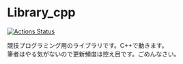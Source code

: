 # Library_cpp

[![Actions Status](https://github.com/titan-23/Library_cpp/workflows/verify/badge.svg)](https://github.com/titan-23/Library_cpp/actions)

競技プログラミング用のライブラリです。C++で動きます。  
筆者はやる気がないので更新頻度は控え目です。ごめんなさい。

